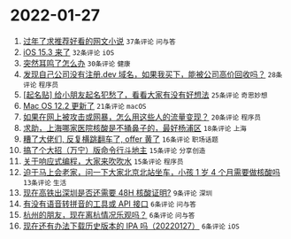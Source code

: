 # 2022-01-27

1. [过年了求推荐好看的网文小说](https://www.v2ex.com/t/830836) `37条评论` `问与答`
1. [iOS 15.3 来了](https://www.v2ex.com/t/830839) `32条评论` `iOS`
1. [突然耳鸣了怎么办](https://www.v2ex.com/t/830852) `30条评论` `健康`
1. [发现自己公司没有注册.dev 域名，如果我买下，能被公司高价回收吗？](https://www.v2ex.com/t/830858) `28条评论` `程序员`
1. [[起名贴] 给小朋友起名犯愁了，看看大家有没有好想法](https://www.v2ex.com/t/830873) `25条评论` `奇思妙想`
1. [Mac OS 12.2 更新了](https://www.v2ex.com/t/830842) `21条评论` `macOS`
1. [如果在网上被攻击或网暴，怎么用这些人的流量变现？](https://www.v2ex.com/t/830868) `20条评论` `程序员`
1. [求助，上海哪家医院核酸是不捅鼻子的，最好杨浦区](https://www.v2ex.com/t/830866) `18条评论` `上海`
1. [糟了大佬们, 反复横跳翻车了, offer 黄了](https://www.v2ex.com/t/830853) `16条评论` `职场话题`
1. [搞了个大招（万宁）版命令行斗地主](https://www.v2ex.com/t/830856) `15条评论` `分享创造`
1. [关于响应式编程，大家来吹吹水](https://www.v2ex.com/t/830848) `15条评论` `程序员`
1. [迫于马上会老家，问一下大家北京北站坐车，小孩 1 岁 4 个月需要做核酸吗](https://www.v2ex.com/t/830855) `13条评论` `生活`
1. [现在高铁出深圳是否还需要 48H 核酸证明?](https://www.v2ex.com/t/830838) `9条评论` `深圳`
1. [有没有语音转拼音的工具或 API 接口](https://www.v2ex.com/t/830846) `6条评论` `问与答`
1. [杭州的朋友，现在离杭情况乐观吗？](https://www.v2ex.com/t/830841) `6条评论` `问与答`
1. [现在还有办法下载历史版本的 IPA 吗（20220127）](https://www.v2ex.com/t/830840) `6条评论` `iOS`
